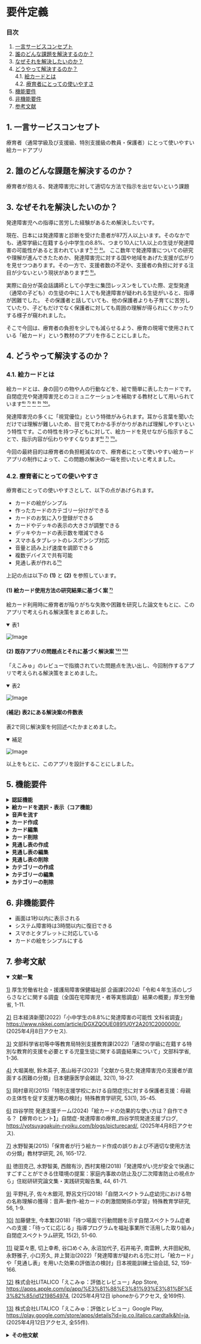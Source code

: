 # 要件定義

### 目次
1. [一言サービスコンセプト](#anchor1)
2. [誰のどんな課題を解決するのか？](#anchor2)
3. [なぜそれを解決したいのか？](#anchor3)
4. [どうやって解決するのか？](#anchor4)<br>
4.1. [絵カードとは](#anchor4-1)<br>
4.2. [療育者にとっての使いやすさ](#anchor4-2)
5. [機能要件](#anchor5)
6. [非機能要件](#anchor6)
7. [参考文献](#anchor7)

<a id="anchor1"></a>
## 1. 一言サービスコンセプト
療育者（通常学級及び支援級、特別支援級の教員・保護者）にとって使いやすい絵カードアプリ

<a id="anchor2"></a>
## 2. 誰のどんな課題を解決するのか？
療育者が抱える、発達障害児に対して適切な方法で指示を出せないという課題

<a id="anchor3"></a>
## 3. なぜそれを解決したいのか？
発達障害児への指導に苦労した経験があるため解決したいです。

現在、日本には発達障害と診断を受けた患者が87万人以上います。そのなかでも、通常学級に在籍する小中学生の8.8%、つまり10人に1人以上の生徒が発達障害の可能性があると言われています[¹⁾](https://www.mhlw.go.jp/toukei/list/dl/seikatsu_chousa_b_r04_01.pdf) [²⁾](https://www.nikkei.com/article/DGXZQOUE0891U0Y2A201C2000000/) [³⁾](https://www.mext.go.jp/content/20230524-mext-tokubetu01-000026255_01.pdf)。
ここ数年で発達障害についての研究や理解が進んできたためか、発達障害児に対する国や地域をあげた支援が広がりを見せつつあります。その一方で、支援者数の不足や、支援者の負担に対する注目が少ないという現状があります[⁴⁾](https://www.jstage.jst.go.jp/article/kenkouigaku/32/1/32_18/_pdf/-char/ja) [⁵⁾](https://www.jstage.jst.go.jp/article/tokkyou/53/1/53_35/_pdf/-char/ja)。

実際に自分が英会話講師として小学生に集団レッスンをしていた際、定型発達（通常の子ども）の生徒の中に１人でも発達障害が疑われる生徒がいると、指導が困難でした。
その保護者と話していても、他の保護者よりも子育てに苦労していたり、子どもだけでなく保護者に対しても周囲の理解が得られにくかったりする様子が窺われました。

そこで今回は、療育者の負担を少しでも減らせるよう、療育の現場で使用されている「絵カード」という教材のアプリを作ることにしました。


<a id="anchor4"></a>
## 4. どうやって解決するのか？
<a id="anchor4-1"></a>
### 4.1. 絵カードとは
絵カードとは、身の回りの物や人の行動などを、絵で簡単に表したカードです。自閉症児や発達障害児とのコミュニケーションを補助する教材として用いられています[⁶⁾](https://yotsuyagakuin-ryoiku.com/blogs/picturecard/) [⁷⁾](https://www.jstage.jst.go.jp/article/kyozai/26/0/26_165/_pdf/-char/ja) [⁸⁾](https://www.jstage.jst.go.jp/article/jusokenronbunjisen/44/0/44_1607/_pdf/-char/ja) [⁹⁾](https://www.jstage.jst.go.jp/article/tokkyou/56/1/56_1/_pdf/-char/ja) [¹⁰⁾](https://www.jstage.jst.go.jp/article/japanacademyofas/15/2/15_51/_pdf/-char/ja)。

発達障害児の多くに「視覚優位」という特徴がみられます。耳から言葉を聞いただけでは理解が難しいため、目で見てわかる手がかりがあれば理解しやすいという特性です。この特性を持つ子どもに対して、絵カードを見せながら指示することで、指示内容が伝わりやすくなります[⁶⁾](https://yotsuyagakuin-ryoiku.com/blogs/picturecard/) [⁷⁾](https://www.jstage.jst.go.jp/article/kyozai/26/0/26_165/_pdf/-char/ja) [¹¹⁾](https://www.jstage.jst.go.jp/article/jorthoptic/52/0/52_159/_pdf/-char/ja)。

今回の最終目的は療育者の負担軽減なので、療育者にとって使いやすい絵カードアプリの制作によって、この問題の解決の一端を担いたいと考えました。

<a id="anchor4-2"></a>
### 4.2. 療育者にとっての使いやすさ
療育者にとっての使いやすさとして、以下の点があげられます。

- カードの絵がシンプル
- 作ったカードのカテゴリー分けができる
- カードのお気に入り登録ができる
- カードやデッキの表示の大きさが調整できる
- デッキやカードの表示数を増減できる
- スマホ＆タブレットのレスポンシブ対応
- 音量と読み上げ速度を調節できる
- 複数デバイスで共有可能
- 見通し表が作れる[¹¹⁾](https://www.jstage.jst.go.jp/article/jorthoptic/52/0/52_159/_pdf/-char/ja)

上記の点は以下の <b>(1)</b> と <b>(2)</b> を参照しています。

#### (1) 絵カード使用方法の研究結果に基づく案 [⁷⁾](https://www.jstage.jst.go.jp/article/kyozai/26/0/26_165/_pdf/-char/ja)
絵カード利用時に療育者が陥りがちな失敗や困難を研究した論文をもとに、このアプリで考えられる解決策をまとめました。
<details open><summary>表1</summary>

![Image](https://github.com/user-attachments/assets/3d458957-2e56-4820-8b3d-0894a52fbe21)

</details>

#### (2) 既存アプリの問題点とそれに基づく解決案 [¹²⁾](https://apps.apple.com/jp/app/%E3%81%88%E3%81%93%E3%81%BF%E3%82%85/id1219854974) [¹³⁾](https://play.google.com/store/apps/details?id=jp.co.litalico.cardtalk&hl=ja)
「えこみゅ」のレビューで指摘されていた問題点を洗い出し、今回制作するアプリで考えられる解決策をまとめました。
<details open><summary>表2</summary>

![Image](https://github.com/user-attachments/assets/ed9c4299-7c01-47b1-822f-aa4c3ae51f7a)

</details>

#### (補足) 表2にある解決案の件数表
表2で同じ解決案を何回述べたかまとめました。
<details open><summary>補足</summary>

![Image](https://github.com/user-attachments/assets/e974a0e5-3772-4f35-8d85-92bc221e7ac1)

</details>

以上をもとに、このアプリを設計することにしました。

<a id="anchor5"></a>
## 5. 機能要件
<details><summary><b>認証機能</b></summary>
  
1. 新規登録画面でユーザー名、メールアドレス、パスワードを登録する
2. 登録完了後、ログイン画面に遷移する
3. メールアドレス、パスワードを入力
4. ログインし、ホーム画面に遷移する
</details>

<details><summary><b>絵カードを選択・表示（コア機能）</b></summary>

1. トップ画面でカードカテゴリーを一覧を選択
2. カードカテゴリー一覧からカテゴリーを選択
2. 選択したカテゴリーから絵カードを選択
3. 選択したカードが画面上部のデッキに表示される
4. 上記の要領で複数選択可能。カードを組み合わせてメッセージを作成
</details>

<details><summary><b>音声を流す</b></summary>

1. 絵カードがある状態でデッキの音声ボタンを押下
2. 音声が流れる
</details>

<details><summary><b>カード作成</b></summary>

1. カード作成ボタンを押下し、カード作成画面に遷移
2. タイトルと画像を登録
3. 任意で音声も登録。もしくは、自動読み上げ機能を付ける
4. 任意でカテゴリーも選択
5. 完了ボタン押下で登録完了
</details>

<details><summary><b>カード編集</b></summary>

1. カード編集ボタンを押下し、カード編集画面に遷移
2. カード名、画像、音声、カテゴリーの編集ができる
3. 完了ボタン押下で編集完了
</details>

<details><summary><b>カード削除</b></summary>

1. カード編集ボタンを押下し、カード編集画面に遷移
2. 画面右上の削除ボタンを押下
3. ポップアップの削除を選択し削除完了
</details>

<details><summary><b>見通し表の作成</b></summary>

1. チェックリスト作成ボタンを押下
2. デッキの下のカード一覧からカードを選択
3. 次へボタンを押下
4. リスト名と画像を選択
5. 完成ボタン押下で作成完了
</details>

<details><summary><b>見通し表の編集</b></summary>

1. チェックリスト編集ボタンを押下し、チェックリスト編集画面に遷移
2. リスト名と画像の編集ができる
3. 完了ボタン押下で編集完了
</details>

<details><summary><b>見通し表の削除</b></summary>

1. チェックリスト編集ボタンを押下し、チェックリスト編集画面に遷移
2. 画面右上の削除ボタンを押下
3. ポップアップの削除を選択し削除完了
</details>

<details><summary><b>カテゴリーの作成</b></summary>

1. カテゴリー作成ボタンを押下し、カテゴリー作成画面に遷移
2. タイトルと画像を登録
3. 完了ボタン押下で登録完了
</details>

<details><summary><b>カテゴリーの編集</b></summary>

1. カテゴリー編集ボタンを押下し、カテゴリー編集画面に遷移
2. カテゴリー名、画像、カードの編集ができる
3. 完了ボタン押下で編集完了
</details>

<details><summary><b>カテゴリーの削除</b></summary>

1. カテゴリー編集ボタンを押下し、カテゴリー編集画面に遷移
2. 画面右上の削除ボタンを押下
3. ポップアップの削除を選択し削除完了
</details>

<a id="anchor6"></a>
## 6. 非機能要件
- 画面は1秒以内に表示される
- システム障害時は3時間以内に復旧できる
- スマホとタブレットに対応している
- カードの絵をシンプルにする

<a id="anchor7"></a>
## 7. 参考文献
<details open><summary><b>文献一覧</b></summary>

[1)](https://www.mhlw.go.jp/toukei/list/dl/seikatsu_chousa_b_r04_01.pdf) 厚生労働省社会・援護局障害保健福祉部 企画課(2024)「令和４年生活のしづらさなどに関する調査（全国在宅障害児・者等実態調査）結果の概要」厚生労働省, 1-11.

[2)](https://www.nikkei.com/article/DGXZQOUE0891U0Y2A201C2000000/) 日本経済新聞(2022)「小中学生の8.8%に発達障害の可能性 文科省調査」https://www.nikkei.com/article/DGXZQOUE0891U0Y2A201C2000000/, (2025年4月8日アクセス).

[3)](https://www.mext.go.jp/content/20230524-mext-tokubetu01-000026255_01.pdf) 文部科学省初等中等教育局特別支援教育課(2022)「通常の学級に在籍する特別な教育的支援を必要とする児童生徒に関する調査結果について」文部科学省, 1-36.

[4)](https://www.jstage.jst.go.jp/article/kenkouigaku/32/1/32_18/_pdf/-char/ja) 大堀美樹, 鈴木英子, 髙山裕子(2023)「文献から見た発達障害児の支援者が直面する困難の分類」日本健康医学会雑誌, 32(1), 18-27.

[5)](https://www.jstage.jst.go.jp/article/tokkyou/53/1/53_35/_pdf/-char/ja) 岡村章司(2015)「特別支援学校における自閉症児に対する保護者支援：母親の主体性を促す支援方略の検討」特殊教育学研究, 53(1), 35-45.

[6)](https://yotsuyagakuin-ryoiku.com/blogs/picturecard/) 四谷学院 発達支援チーム(2024)「絵カードの効果的な使い方は？自作できる？【療育のヒント】」自閉症･発達障害の療育_四谷学院発達支援ブログ, https://yotsuyagakuin-ryoiku.com/blogs/picturecard/, (2025年4月8日アクセス).

[7)](https://www.jstage.jst.go.jp/article/kyozai/26/0/26_165/_pdf/-char/ja) 水野智美(2015)「保育者が行う絵カード作成の誤りおよび不適切な使用方法の分類」教材学研究, 26, 165-172.

[8)](https://www.jstage.jst.go.jp/article/jusokenronbunjisen/44/0/44_1607/_pdf/-char/ja) 徳田克己, 水野智美, 西館有沙, 西村実穂(2018)「発達障がい児が安全で快適にすごすことができる住環境の提案：家庭内事故の防止及び二次障害防止の視点から」住総研研究論文集・実践研究報告集, 44, 61-71.

[9)](https://www.jstage.jst.go.jp/article/tokkyou/56/1/56_1/_pdf/-char/ja) 平野礼子, 佐々木銀河, 野呂文行(2018)「自閉スペクトラム症幼児における物の名称理解の獲得：音声-動作-絵カードの刺激間関係の学習」特殊教育学研究, 56, 1-9.

[10)](https://www.jstage.jst.go.jp/article/japanacademyofas/15/2/15_51/_pdf/-char/ja) 加藤健生, 今本繁(2018)「待つ場面で行動問題を示す自閉スペクトラム症者への支援：「待ってに応じる」指導プログラムを福祉事業所で活用した取り組み」自閉症スペクトラム研究, 15(2), 51-60.

[11)](https://www.jstage.jst.go.jp/article/jorthoptic/52/0/52_159/_pdf/-char/ja) 碇菜々恵, 切上幸希, 谷口めぐみ, 永沼加代子, 石井祐子, 南雲幹, 大井田紀和, 永野雅子, 小口芳久, 井上賢治(2022)「発達障害が疑われる児に対し「絵カード」や「見通し表」を用いた効果の評価法の検討」日本視能訓練士協会誌, 52, 159-166.

[12)](https://apps.apple.com/jp/app/%E3%81%88%E3%81%93%E3%81%BF%E3%82%85/id1219854974) 株式会社LITALICO「えこみゅ：評価とレビュー」App Store,  https://apps.apple.com/jp/app/%E3%81%88%E3%81%93%E3%81%BF%E3%82%85/id1219854974, (2025年4月12日 iphoneからアクセス, 全169件).

[13)](https://play.google.com/store/apps/details?id=jp.co.litalico.cardtalk&hl=ja) 株式会社LITALICO「えこみゅ：評価とレビュー」Google Play,  https://play.google.com/store/apps/details?id=jp.co.litalico.cardtalk&hl=ja, (2025年4月12日アクセス, 全55件).
</details>

<details><summary><b>その他文献</b></summary>

- 山崎智仁, 水内豊和(2020)「ICT を活用した自閉スペクトラム症児へのコミュニケーション指導」日本教育工学会論文誌, 43(Suppl), 13-16.
- 切上幸希, 碇菜々恵, 谷口めぐみ, 池田有里, 永沼加代子, 石井祐子, 南雲幹, 大井田紀和, 永野雅子, 井上賢治(2022)「発達障害児の視覚特性を生かし「絵カード」と「見通し表」を使用した2症例」日本視能訓練士協会誌, 52, 177-181.
- 楯誠(2012)「自閉症と診断された男児のリメディアルトレーニングと通常学級参加の検討」自閉症スペクトラム研究, 10(2), 43-56.
- 大伴潔(1998)「絵カード配列とサインによる2語文形成効果の検討」聴能言語学研究, 15(1), 4-12.
- 日野雅子, 岡崎雅, 北澤拓哉, 末吉彩香, 烏雲畢力格, 柘植雅義(2018)「発達障害がある子の保護者が我が子の小学校期に持った支援ニーズに関する面接調査」障害科学研究, 42(1), 197-205.
- 山本理絵, 工藤英美, 神田直子(2015)「発達障害をもつ子どもの乳幼児期から思春期までの縦断的変化: 母親の子育て困難・不安・支援ニーズを中心に」人間発達学研究第, 6, 99‒110.
- ピラミッド教育コンサルタントオブジャパン株式会社「PECS®（絵カード交換式コミュニケーションシステム）」ピラミッド教育コンサルタントオブジャパン株式会社ホームページ, https://pecs-japan.com/絵カード交換式コミュニケーションシステム/, (2025年4月8日アクセス).
- 日本マカトン協会「マカトン法とは」日本マカトン協会ホームページ, https://makaton.jp/about, (2025年4月8日アクセス).
</details>





